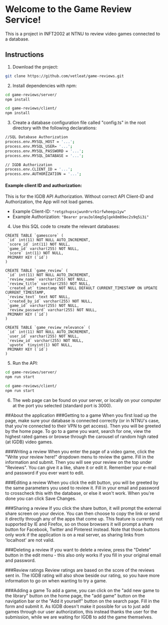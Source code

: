 # Welcome to the Game Review Service!

This is a project in INFT2002 at NTNU to review video games connected to a database.

## Instructions
1. Download the project:

```sh
git clone https://github.com/vetleat/game-reviews.git
```

2. Install dependencies with npm:

```sh
cd game-reviews/server/
npm install

cd game-reviews/client/
npm install
```

3. Create a database configuration file called "config.ts" in the root directory with the following
   declarations:

```sh
//SQL Database Authorization
process.env.MYSQL_HOST = '...';
process.env.MYSQL_USER= '...';
process.env.MYSQL_PASSWORD = '...';
process.env.MYSQL_DATABASE = '...';

// IGDB Authorization
process.env.CLIENT_ID = '...';
process.env.AUTHORIZATION = '...';

```
#### Example client ID and authorization:
This is for the IGDB API Authorization. Without correct API Client-ID and Authorization, the App
will not load games.

- Example Client-ID: `"retgzhvpsxjwun0rvrb1rfwheegu1yw"`
- Example Authorization: `"Bearer prau3ol6mg5glgek8m89ec2s9q5i3i"`


4. Use this SQL code to create the relevant databases:

```
CREATE TABLE `gamescore` (
 `id` int(11) NOT NULL AUTO_INCREMENT,
 `score_id` int(11) NOT NULL,
 `game_id` varchar(255) NOT NULL,
 `score` int(11) NOT NULL,
 PRIMARY KEY (`id`)
)
```

```
CREATE TABLE `game_review` (
 `id` int(11) NOT NULL AUTO_INCREMENT,
 `review_name` varchar(255) NOT NULL,
 `review_title` varchar(255) NOT NULL,
 `created_at` timestamp NOT NULL DEFAULT CURRENT_TIMESTAMP ON UPDATE CURRENT_TIMESTAMP,
 `review_text` text NOT NULL,
 `created_by_id` varchar(255) NOT NULL,
 `game_id` varchar(255) NOT NULL,
 `review_password` varchar(255) NOT NULL,
 PRIMARY KEY (`id`)
)
```

```
CREATE TABLE `game_review_relevance` (
 `id` int(11) NOT NULL AUTO_INCREMENT,
 `user_id` varchar(255) NOT NULL,
 `review_id` varchar(255) NOT NULL,
 `upvote` tinyint(1) NOT NULL,
 PRIMARY KEY (`id`)
)
```

5. Run the API:

```sh
cd game-reviews/server/
npm run start

cd game-reviews/client/
npm run start

```

6. The web page can be found on your server, or locally on your computer at the port you selected (standard port is 3000).

##About the application
###Getting to a game
When you first load up the page, make sure your database is connected correctly (or in NTNU's case, that you're connected to their VPN to get access). 
Then you will be greeted by the home page. To go to a game you want, search for one, view the highest rated games or browse through the carousel of random high rated (at IGDB) video games.

###Writing a review
When you enter the page of a video game, click the "Write your review here!" dropdown menu to review the game.
Fill in the information and submit. Then you will see your review on the top under "Reviews". You can give it a like, share it or edit it. Remember your e-mail and password if you ever want to edit.

###Editing a review
When you click the edit button, you will be greeted by the same parameters you used to review it. 
Fill in your email and password to crosscheck this with the database, or else it won't work. 
When you're done you can click Save Changes.

###Sharing a review
If you click the share button, it will prompt the external share screen on your device. You can then choose to copy the link or send it directly through any of the apps that come up. This feature is currently not supported by IE and Firefox, so on those browsers it will prompt a share button for Facebook, Twitter and Pinterest instead. Note that those buttons only work if the application is on a real server, as sharing links from 'localhost' are not valid. 

###Deleting a review
If you want to delete a review, press the "Delete" button in the edit menu - this also only works if you fill in your original email and password.

###Review ratings
Review ratings are based on the score of the reviews sent in. The IGDB rating will also show beside our rating, so you have more information to go on when wanting to try a game.

###Adding a game
To add a game, you can click on the "add new game to the library" button on the home page, the "add game" button on the navigation bar or the "Add it yourself" button on the search page. Fill in the form and submit it. As IGDB doesn't make it possible for us to just add games through our user authorization, this instead thanks the user for the submission, while we are waiting for IGDB to add the game themselves. 
